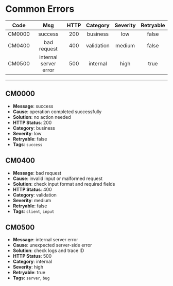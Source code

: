 # Common Errors

| Code | Msg | HTTP | Category | Severity | Retryable |
|:------:|:-----:|:------:|:----------:|:----------:|:-----------:|
| CM0000 | success | 200 | business | low | false |
| CM0400 | bad request | 400 | validation | medium | false |
| CM0500 | internal server error | 500 | internal | high | true |

---

## CM0000

- **Message**: success
- **Cause**: operation completed successfully
- **Solution**: no action needed
- **HTTP Status**: 200
- **Category**: business
- **Severity**: low
- **Retryable**: false
- **Tags**: `success`

## CM0400

- **Message**: bad request
- **Cause**: invalid input or malformed request
- **Solution**: check input format and required fields
- **HTTP Status**: 400
- **Category**: validation
- **Severity**: medium
- **Retryable**: false
- **Tags**: `client`, `input`

## CM0500

- **Message**: internal server error
- **Cause**: unexpected server-side error
- **Solution**: check logs and trace ID
- **HTTP Status**: 500
- **Category**: internal
- **Severity**: high
- **Retryable**: true
- **Tags**: `server`, `bug`

